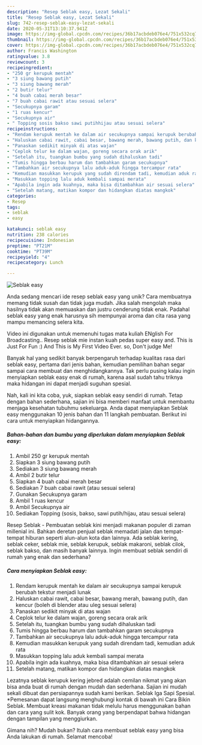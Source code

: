 ```yaml
---
description: "Resep Seblak easy, Lezat Sekali"
title: "Resep Seblak easy, Lezat Sekali"
slug: 742-resep-seblak-easy-lezat-sekali
date: 2020-05-31T13:10:37.941Z
image: https://img-global.cpcdn.com/recipes/36b17acbdeb076e4/751x532cq70/seblak-easy-foto-resep-utama.jpg
thumbnail: https://img-global.cpcdn.com/recipes/36b17acbdeb076e4/751x532cq70/seblak-easy-foto-resep-utama.jpg
cover: https://img-global.cpcdn.com/recipes/36b17acbdeb076e4/751x532cq70/seblak-easy-foto-resep-utama.jpg
author: Francis Washington
ratingvalue: 3.8
reviewcount: 3
recipeingredient:
- "250 gr kerupuk mentah"
- "3 siung bawang putih"
- "3 siung bawang merah"
- "2 butir telur"
- "4 buah cabai merah besar"
- "7 buah cabai rawit atau sesuai selera"
- "Secukupnya garam"
- "1 ruas kencur"
- "Secukupnya air"
- " Topping sosis bakso sawi putihhijau atau sesuai selera"
recipeinstructions:
- "Rendam kerupuk mentah ke dalam air secukupnya sampai kerupuk berubah tekstur menjadi lunak"
- "Haluskan cabai rawit, cabai besar, bawang merah, bawang putih, dan kencur (boleh di blender atau uleg sesuai selera)"
- "Panaskan sedikit minyak di atas wajan"
- "Ceplok telur ke dalam wajan, goreng secara orak arik"
- "Setelah itu, tuangkan bumbu yang sudah dihaluskan tadi"
- "Tumis hingga berbau harum dan tambahkan garam secukupnya"
- "Tambahkan air secukupnya lalu aduk-aduk hingga tercampur rata"
- "Kemudian masukkan kerupuk yang sudah direndam tadi, kemudian aduk rata"
- "Masukkan topping lalu aduk kembali sampai merata"
- "Apabila ingin ada kuahnya, maka bisa ditambahkan air sesuai selera"
- "Setelah matang, matikan kompor dan hidangkan diatas mangkok"
categories:
- Resep
tags:
- seblak
- easy

katakunci: seblak easy 
nutrition: 238 calories
recipecuisine: Indonesian
preptime: "PT21M"
cooktime: "PT39M"
recipeyield: "4"
recipecategory: Lunch

---
```



![Seblak easy](https://img-global.cpcdn.com/recipes/36b17acbdeb076e4/751x532cq70/seblak-easy-foto-resep-utama.jpg)

Anda sedang mencari ide resep seblak easy yang unik? Cara membuatnya memang tidak susah dan tidak juga mudah. Jika salah mengolah maka hasilnya tidak akan memuaskan dan justru cenderung tidak enak. Padahal seblak easy yang enak harusnya sih mempunyai aroma dan cita rasa yang mampu memancing selera kita.

Video ini digunakan untuk memenuhi tugas mata kuliah ENglish For Broadcasting.. Resep seblak mie instan kuah pedas super easy and. This is Just For Fun :) And This is My First Video Ever. so, Don&#39;t judge Me!

Banyak hal yang sedikit banyak berpengaruh terhadap kualitas rasa dari seblak easy, pertama dari jenis bahan, kemudian pemilihan bahan segar sampai cara membuat dan menghidangkannya. Tak perlu pusing kalau ingin menyiapkan seblak easy enak di rumah, karena asal sudah tahu triknya maka hidangan ini dapat menjadi suguhan spesial.


Nah, kali ini kita coba, yuk, siapkan seblak easy sendiri di rumah. Tetap dengan bahan sederhana, sajian ini bisa memberi manfaat untuk membantu menjaga kesehatan tubuhmu sekeluarga. Anda dapat menyiapkan Seblak easy menggunakan 10 jenis bahan dan 11 langkah pembuatan. Berikut ini cara untuk menyiapkan hidangannya.

<!--inarticleads1-->

##### Bahan-bahan dan bumbu yang diperlukan dalam menyiapkan Seblak easy:

1. Ambil 250 gr kerupuk mentah
1. Siapkan 3 siung bawang putih
1. Sediakan 3 siung bawang merah
1. Ambil 2 butir telur
1. Siapkan 4 buah cabai merah besar
1. Sediakan 7 buah cabai rawit (atau sesuai selera)
1. Gunakan Secukupnya garam
1. Ambil 1 ruas kencur
1. Ambil Secukupnya air
1. Sediakan  Topping (sosis, bakso, sawi putih/hijau, atau sesuai selera)


Resep Seblak - Pembuatan seblak kini menjadi makanan populer di zaman millenial ini. Bahkan deretan penjual seblak memadati jalan dan tempat-tempat hiburan seperti alun-alun kota dan lainnya. Ada seblak kering, seblak ceker, seblak mie, seblak kerupuk, seblak makaroni, seblak cilok, seblak bakso, dan masih banyak lainnya. Ingin membuat seblak sendiri di rumah yang enak dan sederhana? 

<!--inarticleads2-->

##### Cara menyiapkan Seblak easy:

1. Rendam kerupuk mentah ke dalam air secukupnya sampai kerupuk berubah tekstur menjadi lunak
1. Haluskan cabai rawit, cabai besar, bawang merah, bawang putih, dan kencur (boleh di blender atau uleg sesuai selera)
1. Panaskan sedikit minyak di atas wajan
1. Ceplok telur ke dalam wajan, goreng secara orak arik
1. Setelah itu, tuangkan bumbu yang sudah dihaluskan tadi
1. Tumis hingga berbau harum dan tambahkan garam secukupnya
1. Tambahkan air secukupnya lalu aduk-aduk hingga tercampur rata
1. Kemudian masukkan kerupuk yang sudah direndam tadi, kemudian aduk rata
1. Masukkan topping lalu aduk kembali sampai merata
1. Apabila ingin ada kuahnya, maka bisa ditambahkan air sesuai selera
1. Setelah matang, matikan kompor dan hidangkan diatas mangkok


Lezatnya seblak kerupuk kering jebred adalah cemilan nikmat yang akan bisa anda buat di rumah dengan mudah dan sederhana. Sajian ini mudah sekali dibuat dan persiapannya sudah kami berikan. Seblak Iga Sapi Spesial. *Pemesanan dapat langsung menghubungi kontak di bawah ini Cara Bikin Seblak. Membuat kreasi makanan tidak melulu harus menggunakan bahan dan cara yang sulit kok. Banyak orang yang berpendapat bahwa hidangan dengan tampilan yang menggiurkan. 

Gimana nih? Mudah bukan? Itulah cara membuat seblak easy yang bisa Anda lakukan di rumah. Selamat mencoba!
